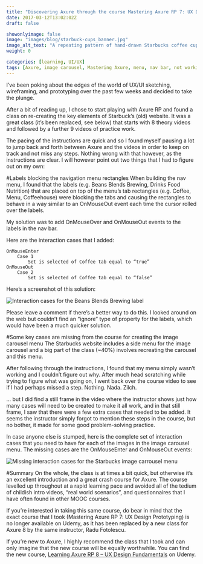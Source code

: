 ```yaml
---
title: "Discovering Axure through the course Mastering Axure RP 7: UX Design Prototyping"
date: 2017-03-12T13:02:02Z
draft: false

showonlyimage: false
image: "images/blog/starbuck-cups_banner.jpg"
image_alt_text: "A repeating pattern of hand-drawn Starbucks coffee cups. Original image (I think) by transparentt on Tumblr."
weight: 0

categories: [learning, UI/UX]
tags: [Axure, image carousel, Mastering Axure, menu, nav bar, not working, RP, solution, Starbucks, UI/UX]
---
```


I’ve been poking about the edges of the world of UX/UI sketching, wireframing, and prototyping over the past few weeks and decided to take the plunge.

After a bit of reading up, I chose to start playing with Axure RP and found a class on re-creating the key elements of Starbuck’s (old) website. It was a great class (it’s been replaced, see below) that starts with 8 theory videos and followed by a further 9 videos of practice work.

The pacing of the instructions are quick and so I found myself pausing a lot to jump back and forth between Axure and the videos in order to keep on track and not miss any steps. Nothing wrong with that however, as the instructions are clear. I will however point out two things that I had to figure out on my own:

#Labels blocking the navigation menu rectangles
When building the nav menu, I found that the labels (e.g. Beans Blends Brewing, Drinks Food Nutrition) that are placed on top of the menu’s tab rectangles (e.g. Coffee, Menu, Coffeehouse) were blocking the tabs and causing the rectangles to behave in a way similar to an OnMouseOut event each time the cursor rolled over the labels.

My solution was to add OnMouseOver and OnMouseOut events to the labels in the nav bar.

Here are the interaction cases that I added:

    OnMouseEnter
		Case 1
			Set is selected of Coffee tab equal to “true”
	OnMouseOut
		Case 2
			Set is selected of Coffee tab equal to “false”

Here’s a screenshot of this solution:

![Interaction cases for the Beans Blends Brewing label](/images/blog/Interaction-cases-for-the-Beans-Blends-Brewing-label.jpg)

Please leave a comment if there’s a better way to do this. I looked around on the web but couldn’t find an “ignore” type of property for the labels, which would have been a much quicker solution.

#Some key cases are missing from the course for creating the image carousel menu
The Starbucks website includes a side menu for the image carousel and a big part of the class (~40%) involves recreating the carousel and this menu.

After following through the instructions, I found that my menu simply wasn’t working and I couldn’t figure out why. After much head scratching while trying to figure what was going on, I went back over the course video to see if I had perhaps missed a step. Nothing. Nada. Zilch.

… but I did find a still frame in the video where the instructor shows just how many cases will need to be created to make it all work, and in that still frame, I saw that there were a few extra cases that needed to be added. It seems the instructor simply forgot to mention these steps in the course, but no bother, it made for some good problem-solving practice.

In case anyone else is stumped, here is the complete set of interaction cases that you need to have for each of the images in the image carousel menu. The missing cases are the OnMouseEnter and OnMouseOut events:

![Missing interaction cases for the Starbucks image carrousel menu](/images/blog/Missing-interaction-cases-for-the-image-carrousel-menu.jpg)

#Summary
On the whole, the class is at times a bit quick, but otherwise it’s an excellent introduction and a great crash course for Axure. The course levelled up throughout at a rapid learning pace and avoided all of the tedium of childish intro videos, “real world scenarios”, and questionnaires that I have often found in other MOOC courses.

If you’re interested in taking this same course, do bear in mind that the exact course that I took (Mastering Axure RP 7: UX Design Prototyping) is no longer available on Udemy, as it has been replaced by a new class for Axure 8 by the same instructor, Radu Fotolescu.

If you’re new to Axure, I highly recommend the class that I took and can only imagine that the new course will be equally worthwhile. You can find the new course, [Learning Axure RP 8 – UX Design Fundamentals](https://www.udemy.com/axure-fundamentals/) on Udemy.